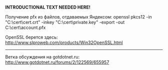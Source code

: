 ﻿**INTRODUCTIONAL TEXT NEEDED HERE!**

Получение pfx из файлов, отдаваемых Яндексом:
openssl pkcs12 -in "C:\cert\cert.crt" -inkey "C:\cert\private.key" -export -out C:\cert\account.pfx

OpenSSL берется здесь: http://www.slproweb.com/products/Win32OpenSSL.html

-----------
Ветка обсуждения на gotdotnet.ru: http://www.gotdotnet.ru/forums/2/122569/655957


